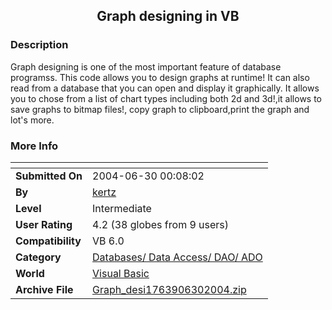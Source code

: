 ﻿<div align="center">

## Graph designing in VB


</div>

### Description

Graph designing is one of the most important feature of database programss. This code allows you to design graphs at runtime! It can also read from a database that you can open and display it graphically. It allows you to chose from a list of chart types including both 2d and 3d!,it allows to save graphs to bitmap files!, copy graph to clipboard,print the graph and lot's more.
 
### More Info
 


<span>             |<span>
---                |---
**Submitted On**   |2004-06-30 00:08:02
**By**             |[kertz](https://github.com/Planet-Source-Code/PSCIndex/blob/master/ByAuthor/kertz.md)
**Level**          |Intermediate
**User Rating**    |4.2 (38 globes from 9 users)
**Compatibility**  |VB 6\.0
**Category**       |[Databases/ Data Access/ DAO/ ADO](https://github.com/Planet-Source-Code/PSCIndex/blob/master/ByCategory/databases-data-access-dao-ado__1-6.md)
**World**          |[Visual Basic](https://github.com/Planet-Source-Code/PSCIndex/blob/master/ByWorld/visual-basic.md)
**Archive File**   |[Graph\_desi1763906302004\.zip](https://github.com/Planet-Source-Code/kertz-graph-designing-in-vb__1-54665/archive/master.zip)








